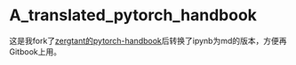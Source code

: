 # A_translated_pytorch_handbook
这是我fork了[zergtant的pytorch-handbook](https://github.com/zergtant/pytorch-handbook)后转换了ipynb为md的版本，方便再Gitbook上用。
